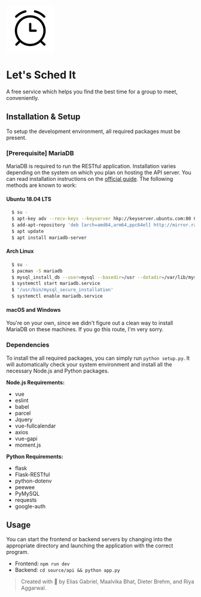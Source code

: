 <img src="/documentation/logo_20190419.png" width="128">

# Let's Sched It
A free service which helps you find the best time for a group to meet, conveniently.

## Installation & Setup
To setup the development environment, all required packages must be present.

### [Prerequisite] MariaDB
MariaDB is required to run the RESTful application. Installation varies depending on the system on which you plan on hosting the API server. You can read installation instructions on the [official guide](https://downloads.mariadb.org/mariadb/repositories/#mirror=rackspace). The following methods are known to work:

#### Ubuntu 18.04 LTS
```sh
  $ su -
  $ apt-key adv --recv-keys --keyserver hkp://keyserver.ubuntu.com:80 0xF1656F24C74CD1D8
  $ add-apt-repository 'deb [arch=amd64,arm64,ppc64el] http://mirror.rackspace.com/mariadb/repo/10.3/ubuntu bionic main'
  $ apt update
  $ apt install mariadb-server
```

#### Arch Linux
```sh
  $ su -
  $ pacman -S mariadb
  $ mysql_install_db --user=mysql --basedir=/usr --datadir=/var/lib/mysql
  $ systemctl start mariadb.service
  $ '/usr/bin/mysql_secure_installation'
  $ systemctl enable mariadb.service
```

#### macOS and Windows
You're on your own, since we didn't figure out a clean way to install MariaDB on these machines. If you go this route, I'm very sorry.

### Dependencies
To install the all required packages, you can simply run `python setup.py`. It will automatically check your system environment and install all the necessary Node.js and Python packages.

**Node.js Requirements:**
* vue
* eslint
* babel
* parcel
* Jquery
* vue-fullcalendar
* axios
* vue-gapi
* moment.js

**Python Requirements:**
* flask
* Flask-RESTful
* python-dotenv
* peewee
* PyMySQL
* requests
* google-auth

## Usage
You can start the frontend or backend servers by changing into the appropriate directory and launching the application with the correct program.
* Frontend: `npm run dev`
* Backend: `cd source/api && python app.py`

> Created with :heartbeat: by Elias Gabriel, Maalvika Bhat, Dieter Brehm, and Riya Aggarwal.

